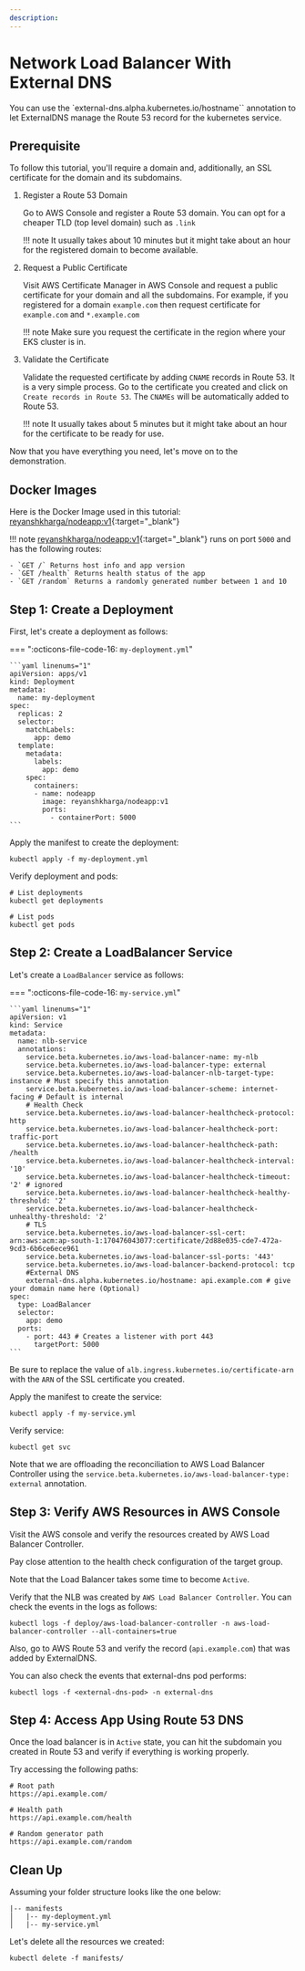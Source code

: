 ```yaml
---
description: 
---
```


# Network Load Balancer With External DNS

You can use the `external-dns.alpha.kubernetes.io/hostname`` annotation to let ExternalDNS manage the Route 53 record for the kubernetes service.


## Prerequisite

To follow this tutorial, you'll require a domain and, additionally, an SSL certificate for the domain and its subdomains.

1. Register a Route 53 Domain

    Go to AWS Console and register a Route 53 domain. You can opt for a cheaper TLD (top level domain) such as `.link`

    !!! note
        It usually takes about 10 minutes but it might take about an hour for the registered domain to become available.

2. Request a Public Certificate

    Visit AWS Certificate Manager in AWS Console and request a public certificate for your domain and all the subdomains. For example, if you registered for a domain `example.com` then request certificate for `example.com` and `*.example.com`

    !!! note
        Make sure you request the certificate in the region where your EKS cluster is in.

3. Validate the Certificate

    Validate the requested certificate by adding `CNAME` records in Route 53. It is a very simple process. Go to the certificate you created and click on `Create records in Route 53`. The `CNAMEs` will be automatically added to Route 53.

    !!! note
        It usually takes about 5 minutes but it might take about an hour for the certificate to be ready for use.


Now that you have everything you need, let's move on to the demonstration.


## Docker Images

Here is the Docker Image used in this tutorial: [reyanshkharga/nodeapp:v1]{:target="_blank"}

!!! note
    [reyanshkharga/nodeapp:v1]{:target="_blank"} runs on port `5000` and has the following routes:

    - `GET /` Returns host info and app version
    - `GET /health` Returns health status of the app
    - `GET /random` Returns a randomly generated number between 1 and 10


## Step 1: Create a Deployment

First, let's create a deployment as follows:

=== ":octicons-file-code-16: `my-deployment.yml`"

    ```yaml linenums="1"
    apiVersion: apps/v1
    kind: Deployment
    metadata:
      name: my-deployment
    spec:
      replicas: 2
      selector:
        matchLabels:
          app: demo
      template:
        metadata:
          labels:
            app: demo
        spec:
          containers:
          - name: nodeapp
            image: reyanshkharga/nodeapp:v1
            ports:
              - containerPort: 5000
    ```

Apply the manifest to create the deployment:

```
kubectl apply -f my-deployment.yml
```

Verify deployment and pods:

```
# List deployments
kubectl get deployments

# List pods
kubectl get pods
```


## Step 2: Create a LoadBalancer Service

Let's create a `LoadBalancer` service as follows:

=== ":octicons-file-code-16: `my-service.yml`"

    ```yaml linenums="1"
    apiVersion: v1
    kind: Service
    metadata:
      name: nlb-service
      annotations:
        service.beta.kubernetes.io/aws-load-balancer-name: my-nlb
        service.beta.kubernetes.io/aws-load-balancer-type: external
        service.beta.kubernetes.io/aws-load-balancer-nlb-target-type: instance # Must specify this annotation
        service.beta.kubernetes.io/aws-load-balancer-scheme: internet-facing # Default is internal
        # Health Check
        service.beta.kubernetes.io/aws-load-balancer-healthcheck-protocol: http
        service.beta.kubernetes.io/aws-load-balancer-healthcheck-port: traffic-port
        service.beta.kubernetes.io/aws-load-balancer-healthcheck-path: /health
        service.beta.kubernetes.io/aws-load-balancer-healthcheck-interval: '10'
        service.beta.kubernetes.io/aws-load-balancer-healthcheck-timeout: '2' # ignored
        service.beta.kubernetes.io/aws-load-balancer-healthcheck-healthy-threshold: '2'
        service.beta.kubernetes.io/aws-load-balancer-healthcheck-unhealthy-threshold: '2'
        # TLS
        service.beta.kubernetes.io/aws-load-balancer-ssl-cert: arn:aws:acm:ap-south-1:170476043077:certificate/2d88e035-cde7-472a-9cd3-6b6ce6ece961
        service.beta.kubernetes.io/aws-load-balancer-ssl-ports: '443'
        service.beta.kubernetes.io/aws-load-balancer-backend-protocol: tcp
        #External DNS
        external-dns.alpha.kubernetes.io/hostname: api.example.com # give your domain name here (Optional)
    spec:
      type: LoadBalancer
      selector:
        app: demo
      ports:
        - port: 443 # Creates a listener with port 443
          targetPort: 5000
    ```

Be sure to replace the value of `alb.ingress.kubernetes.io/certificate-arn` with the `ARN` of the SSL certificate you created.

Apply the manifest to create the service:

```
kubectl apply -f my-service.yml
```

Verify service:

```
kubectl get svc
```

Note that we are offloading the reconciliation to AWS Load Balancer Controller using the `service.beta.kubernetes.io/aws-load-balancer-type: external` annotation.


## Step 3: Verify AWS Resources in AWS Console

Visit the AWS console and verify the resources created by AWS Load Balancer Controller.

Pay close attention to the health check configuration of the target group.

Note that the Load Balancer takes some time to become `Active`.

Verify that the NLB was created by `AWS Load Balancer Controller`. You can check the events in the logs as follows:

```
kubectl logs -f deploy/aws-load-balancer-controller -n aws-load-balancer-controller --all-containers=true
```

Also, go to AWS Route 53 and verify the record (`api.example.com`) that was added by ExternalDNS.

You can also check the events that external-dns pod performs:

```
kubectl logs -f <external-dns-pod> -n external-dns
```


## Step 4: Access App Using Route 53 DNS

Once the load balancer is in `Active` state, you can hit the subdomain you created in Route 53 and verify if everything is working properly.

Try accessing the following paths:

```
# Root path
https://api.example.com/

# Health path
https://api.example.com/health

# Random generator path
https://api.example.com/random
```


## Clean Up

Assuming your folder structure looks like the one below:

```
|-- manifests
│   |-- my-deployment.yml
│   |-- my-service.yml
```

Let's delete all the resources we created:

```
kubectl delete -f manifests/
```



<!-- Hyperlinks -->
[reyanshkharga/nodeapp:v1]: https://hub.docker.com/r/reyanshkharga/nodeapp